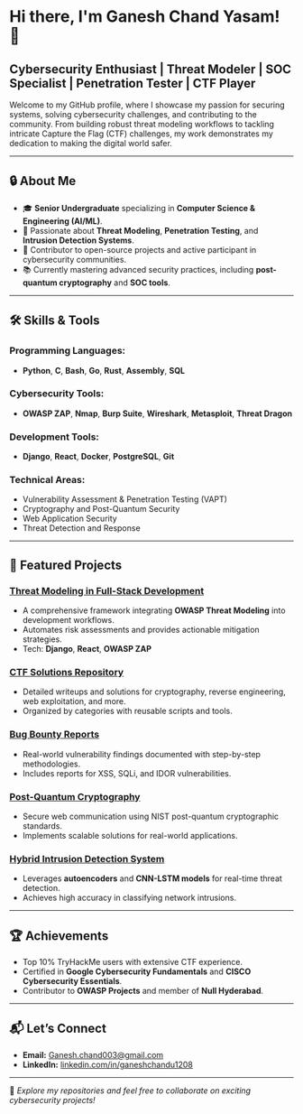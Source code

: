 # Hi there, I'm Ganesh Chand Yasam! 👋

## Cybersecurity Enthusiast | Threat Modeler | SOC Specialist | Penetration Tester | CTF Player

Welcome to my GitHub profile, where I showcase my passion for securing systems, solving cybersecurity challenges, and contributing to the community. From building robust threat modeling workflows to tackling intricate Capture the Flag (CTF) challenges, my work demonstrates my dedication to making the digital world safer.

---

## 🔒 About Me
- 🎓 **Senior Undergraduate** specializing in **Computer Science & Engineering (AI/ML)**.
- 🚀 Passionate about **Threat Modeling**, **Penetration Testing**, and **Intrusion Detection Systems**.
- 🌟 Contributor to open-source projects and active participant in cybersecurity communities.
- 📚 Currently mastering advanced security practices, including **post-quantum cryptography** and **SOC tools**.

---

## 🛠️ Skills & Tools

### Programming Languages:
- **Python**, **C**, **Bash**, **Go**, **Rust**, **Assembly**, **SQL**

### Cybersecurity Tools:
- **OWASP ZAP**, **Nmap**, **Burp Suite**, **Wireshark**, **Metasploit**, **Threat Dragon**

### Development Tools:
- **Django**, **React**, **Docker**, **PostgreSQL**, **Git**

### Technical Areas:
- Vulnerability Assessment & Penetration Testing (VAPT)
- Cryptography and Post-Quantum Security
- Web Application Security
- Threat Detection and Response

---

## 🌟 Featured Projects

### **[Threat Modeling in Full-Stack Development](https://github.com/yourusername/threat-modeling-fullstack)**
- A comprehensive framework integrating **OWASP Threat Modeling** into development workflows.
- Automates risk assessments and provides actionable mitigation strategies.
- Tech: **Django**, **React**, **OWASP ZAP**

### **[CTF Solutions Repository](https://github.com/yourusername/ctf-solutions)**
- Detailed writeups and solutions for cryptography, reverse engineering, web exploitation, and more.
- Organized by categories with reusable scripts and tools.

### **[Bug Bounty Reports](https://github.com/yourusername/bug-bounty-reports)**
- Real-world vulnerability findings documented with step-by-step methodologies.
- Includes reports for XSS, SQLi, and IDOR vulnerabilities.

### **[Post-Quantum Cryptography](https://github.com/yourusername/post-quantum-cryptography)**
- Secure web communication using NIST post-quantum cryptographic standards.
- Implements scalable solutions for real-world applications.

### **[Hybrid Intrusion Detection System](https://github.com/yourusername/hybrid-ids)**
- Leverages **autoencoders** and **CNN-LSTM models** for real-time threat detection.
- Achieves high accuracy in classifying network intrusions.

---

## 🏆 Achievements
- Top 10% TryHackMe users with extensive CTF experience.
- Certified in **Google Cybersecurity Fundamentals** and **CISCO Cybersecurity Essentials**.
- Contributor to **OWASP Projects** and member of **Null Hyderabad**.

---

## 📬 Let’s Connect
- **Email:** [Ganesh.chand003@gmail.com](mailto:Ganesh.chand003@gmail.com)
- **LinkedIn:** [linkedin.com/in/ganeshchandu1208](https://linkedin.com/in/ganeshchandu1208)

---

📌 _Explore my repositories and feel free to collaborate on exciting cybersecurity projects!_
